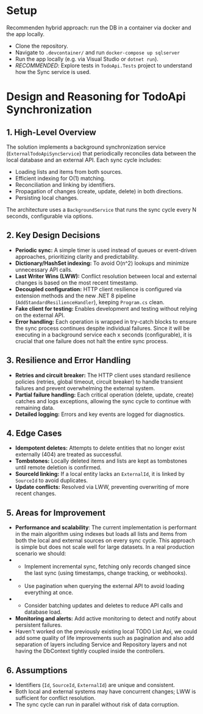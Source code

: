 # Setup
Recommenden hybrid approach: run the DB in a container via docker and the app locally.
- Clone the repository.
- Navigate to `.devcontainer/` and run `docker-compose up sqlserver`
- Run the app locally (e.g. via Visual Studio or `dotnet run`).
- *RECOMMENDED*: Explore tests in `TodoApi.Tests` project to understand how the Sync service is used.

# Design and Reasoning for TodoApi Synchronization

## 1. High-Level Overview

The solution implements a background synchronization service (`ExternalTodoApiSyncService`) that periodically reconciles data between the local database and an external API. Each sync cycle includes:
- Loading lists and items from both sources.
- Efficient indexing for O(1) matching.
- Reconciliation and linking by identifiers.
- Propagation of changes (create, update, delete) in both directions.
- Persisting local changes.

The architecture uses a `BackgroundService` that runs the sync cycle every N seconds, configurable via options.

## 2. Key Design Decisions

- **Periodic sync:** A simple timer is used instead of queues or event-driven approaches, prioritizing clarity and predictability.
- **Dictionary/HashSet indexing:** To avoid O(n^2) lookups and minimize unnecessary API calls.
- **Last Writer Wins (LWW):** Conflict resolution between local and external changes is based on the most recent timestamp.
- **Decoupled configuration:** HTTP client resilience is configured via extension methods and the new .NET 8 pipeline (`AddStandardResilienceHandler`), keeping `Program.cs` clean.
- **Fake client for testing:** Enables development and testing without relying on the external API.
- **Error handling:** Each operation is wrapped in try-catch blocks to ensure the sync process continues despite individual failures. Since it will be executing in a background service each x seconds (configurable), it is crucial that one failure does not halt the entire sync process.

## 3. Resilience and Error Handling

- **Retries and circuit breaker:** The HTTP client uses standard resilience policies (retries, global timeout, circuit breaker) to handle transient failures and prevent overwhelming the external system.
- **Partial failure handling:** Each critical operation (delete, update, create) catches and logs exceptions, allowing the sync cycle to continue with remaining data.
- **Detailed logging:** Errors and key events are logged for diagnostics.

## 4. Edge Cases

- **Idempotent deletes:** Attempts to delete entities that no longer exist externally (404) are treated as successful.
- **Tombstones:** Locally deleted items and lists are kept as tombstones until remote deletion is confirmed.
- **SourceId linking:** If a local entity lacks an `ExternalId`, it is linked by `SourceId` to avoid duplicates.
- **Update conflicts:** Resolved via LWW, preventing overwriting of more recent changes.

## 5. Areas for Improvement

-  **Performance and scalability**: The current implementation is performant in the main algorithm using indexes but loads all lists and items from both the local and external sources on every sync cycle. This approach is simple but does not scale well for large datasets. In a real production scenario we should: 
- - Implement incremental sync, fetching only records changed since the last sync (using timestamps, change tracking, or webhooks).
- - Use pagination when querying the external API to avoid loading everything at once.
- - Consider batching updates and deletes to reduce API calls and database load.
- **Monitoring and alerts:** Add active monitoring to detect and notify about persistent failures.
- Haven't worked on the previously existing local TODO List Api, we could add some quality of life improvements such as pagination and also add separation of layers including Service and Repository layers and not having the DbContext tightly coupled inside the controllers.

## 6. Assumptions

- Identifiers (`Id`, `SourceId`, `ExternalId`) are unique and consistent.
- Both local and external systems may have concurrent changes; LWW is sufficient for conflict resolution.
- The sync cycle can run in parallel without risk of data corruption.